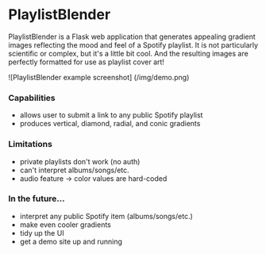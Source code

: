 # PlaylistBlender

PlaylistBlender is a Flask web application that generates appealing gradient images reflecting the mood and feel of a Spotify playlist. It is not particularly scientific or complex, but it's a little bit cool. And the resulting images are perfectly formatted for use as playlist cover art!

![PlaylistBlender example screenshot] (/img/demo.png)

### Capabilities

- allows user to submit a link to any public Spotify playlist
- produces vertical, diamond, radial, and conic gradients

### Limitations

- private playlists don't work (no auth)
- can't interpret albums/songs/etc.
- audio feature -> color values are hard-coded

### In the future...

- interpret any public Spotify item (albums/songs/etc.)
- make even cooler gradients
- tidy up the UI
- get a demo site up and running